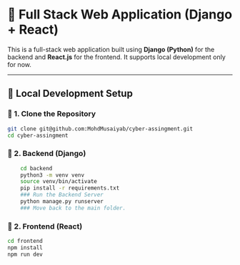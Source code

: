 # 🔗 Full Stack Web Application (Django + React)

This is a full-stack web application built using **Django (Python)** for the backend and **React.js** for the frontend. It supports  local development only for now.

---

## 🚀 Local Development Setup

### 🔹 1. Clone the Repository

```bash
git clone git@github.com:MohdMusaiyab/cyber-assingment.git
cd cyber-assingment
```
### 🔹 2. Backend (Django)
```bash
    cd backend
    python3 -m venv venv
    source venv/bin/activate
    pip install -r requirements.txt
    ### Run the Backend Server
    python manage.py runserver
    ### Move back to the main folder.
```   

### 🔹 2. Frontend (React)
```bash
cd frontend
npm install
npm run dev
```

